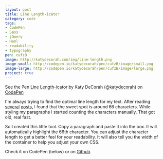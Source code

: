 ```yaml
---
layout: post
title: Line Length-icator
category: code
tags: 
- CodePen
- Sass
- jQuery
- Haml
- readability
- typography
pen: cufzB
image: http://katydecorah.com/img/line-length.png
image-small: http://codepen.io/katydecorah/pen/cufzB/image/small.png
image-large: http://codepen.io/katydecorah/pen/cufzB/image/large.png
project: true
---
```

<p data-height="600" data-theme-id="97" data-slug-hash="cufzB" data-user="katydecorah" data-default-tab="result" class='codepen'>See the Pen <a href='http://codepen.io/katydecorah/pen/cufzB'>Line Length-icator</a> by Katy DeCorah (<a href='http://codepen.io/katydecorah'>@katydecorah</a>) on <a href='http://codepen.io'>CodePen</a></p>

I'm always trying to find the optimal line length for my text. After reading [several](http://webtypography.net/Rhythm_and_Proportion/Horizontal_Motion/2.1.2/ "The Elements of Typographic Style Applied to the Web") [posts](http://trentwalton.com/2012/06/19/fluid-type/ "Trent Walton: Fluid Type"), I found that the sweet spot is around 66 characters. While styling my paragraphs I started counting the characters manually. That got old, real fast.

So I created this little tool. Copy a paragraph and paste it into the box. It will automatically highlight the 66th character. You can adjust the character length to get a better feel for your readability. It will also tell you the width of the container to help you adjust your own CSS.

Check it on CodePen (below) or on [Github](http://katydecorah.com/linelengthicator/).

